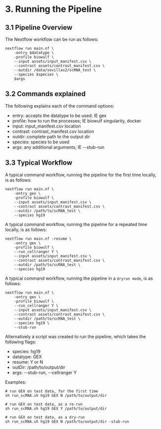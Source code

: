 # 3. Running the Pipeline

## 3.1 Pipeline Overview
The Nextflow workflow can be run as follows:
```
nextflow run main.nf \
    -entry $datatype \
    -profile biowulf \
    --input assets/input_manifest.csv \
    --contrast assets/contrast_manifest.csv \
    --outdir /data/sevillas2/scRNA_test \
    --species $species \
    $args
```

## 3.2 Commands explained
The following explains each of the command options:

- entry: accepts the datatype to be used; IE gex
- profile: how to run the processes; IE biowulf singularity, docker
- input: input_manifest.csv location
- contrast: contrast_manifest.csv location
- outdir: complete path to the output dir
- species: species to be used
- args: any additional arguments; IE --stub-run

## 3.3 Typical Workflow
A typical command workflow, running the pipeline for the first time locally, is as follows:
```
nextflow run main.nf \
    -entry gex \
    -profile biowulf \
    --input assets/input_manifest.csv \
    --contrast assets/contrast_manifest.csv \
    --outdir /path/to/scRNA_test \
    --species hg19
```

A typical command workflow, running the pipeline for a repeated time locally, is as follows:
```
nextflow run main.nf -resume \
    -entry gex \
    -profile biowulf \
    --run_cellranger Y \
    --input assets/input_manifest.csv \
    --contrast assets/contrast_manifest.csv \
    --outdir /path/to/scRNA_test \
    --species hg19
```

A typical command workflow, running the pipeline in a `dryrun mode`, is as follows:
```
nextflow run main.nf \
    -entry gex \
    -profile biowulf \
    --run_cellranger Y \
    --input assets/input_manifest.csv \
    --contrast assets/contrast_manifest.csv \
    --outdir /path/to/scRNA_test \
    --species hg19 \
    --stub-run
```

Alternatively a script was created to run the pipeline, which takes the following flags:
- species: hg19
- datatype: GEX
- resume: Y or N
- outDir: /path/to/output/dir
- args: --stub-run, --cellranger Y

Examples:
```
# run GEX on test data, for the first time
sh run_scRNA.sh hg19 GEX N /path/to/output/dir

# run GEX on test data, as a re-run
sh run_scRNA.sh hg19 GEX Y /path/to/output/dir

# run GEX on test data, as a dry-run
sh run_scRNA.sh hg19 GEX N /path/to/output/dir -stub-run 
```